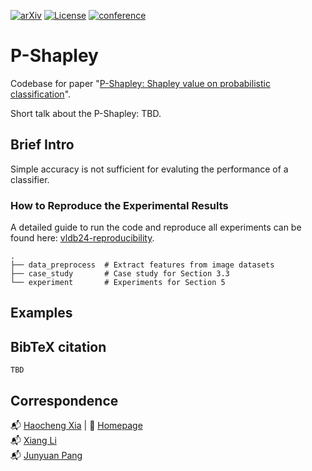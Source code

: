 [![arXiv](https://img.shields.io/badge/arXiv-2306.07171-b31b1b.svg)](https://arxiv.org/abs/2306.07171)
[![License](https://img.shields.io/badge/License-MIT-blue.svg)](https://opensource.org/licenses/MIT)
[![conference](https://img.shields.io/badge/VLDB--2024-Accepted-success)](https://vldb.org/2024/)

# P-Shapley

Codebase for paper "[P-Shapley: Shapley value on probabilistic classification](./README.md)".

Short talk about the P-Shapley: TBD.

## Brief Intro

Simple accuracy is not sufficient for evaluting the performance of a classifier.

### How to Reproduce the Experimental Results

A detailed guide to run the code and reproduce all experiments can be found here: [vldb24-reproducibility](./vldb24-reproducibility.md).

```text
.
├── data_preprocess  # Extract features from image datasets
├── case_study       # Case study for Section 3.3
└── experiment       # Experiments for Section 5
```

## Examples



## BibTeX citation

```text
TBD
```

## Correspondence

:mailbox_with_mail: [Haocheng Xia](mailto:xiahc@zju.edu.cn) | :scroll: [Homepage](https://haochengxia.com/) <br>
:mailbox_with_mail: [Xiang Li](mailto:lixiangzx@zju.edu.cn) <br>
:mailbox_with_mail: [Junyuan Pang](mailto:junyuanpang@zju.edu.cn) <br>
